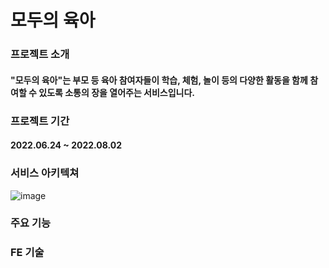 # 모두의 육아

### 프로젝트 소개
#### "모두의 육아"는 부모 등 육아 참여자들이 학습, 체험, 놀이 등의 다양한 활동을 함께 참여할 수 있도록 소통의 장을 열어주는 서비스입니다.

### 프로젝트 기간
#### 2022.06.24 ~ 2022.08.02

### 서비스 아키텍쳐
![image](https://user-images.githubusercontent.com/87432361/182505336-4b93faf5-d4a4-4625-b217-cf82f9edd109.png)

### 주요 기능


### FE 기술 

